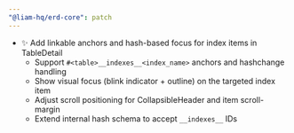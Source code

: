 ```yaml
---
"@liam-hq/erd-core": patch
---
```


- ✨ Add linkable anchors and hash-based focus for index items in TableDetail
  - Support `#<table>__indexes__<index_name>` anchors and hashchange handling
  - Show visual focus (blink indicator + outline) on the targeted index item
  - Adjust scroll positioning for CollapsibleHeader and item scroll-margin
  - Extend internal hash schema to accept `__indexes__` IDs
